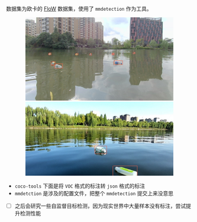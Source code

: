 数据集为欧卡的 [FloW](http://www.orca-tech.cn/datasets/FloW/FloW-Img) 数据集，使用了 `mmdetection` 作为工具。

<p align="center">
    <img src="./sample/1.jpg" width="400">
    <img src="./sample/2.jpg" width="400">
</p>

- `coco-tools` 下面是将 `VOC` 格式的标注转 `json` 格式的标注
- `mmdetction` 是涉及的配置文件，把整个 `mmdetection` 提交上来没意思
- [ ] 之后会研究一些自监督目标检测，因为现实世界中大量样本没有标注，尝试提升检测性能